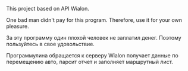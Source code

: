 This project based on API Wialon.

One bad man didn't pay for this program. Therefore, use it for your own pleasure.

За эту программу один плохой человек не заплатил денег. Поэтому пользуйтесь в свое удовольствие.

Программулина обращается к серверу Wialon получает данные по перемещению авто, парсит отчет и заполняет маршрутный лист.
